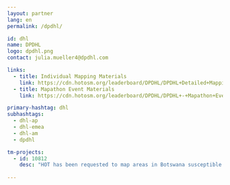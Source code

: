 ```yaml
---
layout: partner
lang: en
permalink: /dpdhl/

id: dhl
name: DPDHL
logo: dpdhl.png
contact: julia.mueller4@dpdhl.com

links:
  - title: Individual Mapping Materials
    link: https://cdn.hotosm.org/leaderboard/DPDHL/DPDHL+Detailed+Mapping+how+to+guide.pdf
  - title: Mapathon Event Materials
    link: https://cdn.hotosm.org/leaderboard/DPDHL/DPDHL+-+Mapathon+Event+Materials.zip

primary-hashtag: dhl
subhashtags:
  - dhl-ap
  - dhl-emea
  - dhl-am
  - dpdhl

tm-projects:
  - id: 10812
    desc: "HOT has been requested to map areas in Botswana susceptible to, or identified as impacted, by the COVID-19 outbreak. Please join our global effort to help control this disease by mapping on this project."
    
---
```

